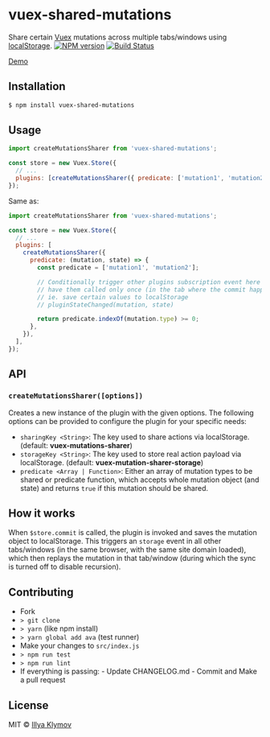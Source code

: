 # vuex-shared-mutations

Share certain [Vuex](http://vuex.vuejs.org/) mutations across multiple tabs/windows using [localStorage](https://developer.mozilla.org/nl/docs/Web/API/Window/localStorage).
[![NPM version](https://img.shields.io/npm/v/vuex-shared-mutations.svg?style=flat-square)](https://www.npmjs.com/package/vuex-shared-mutations)
[![Build Status](https://img.shields.io/travis/xanf/vuex-shared-mutations.svg?style=flat-square)](https://travis-ci.org/xanf/vuex-shared-mutations)

[Demo](https://n7ynon3lol.codesandbox.io/)

## Installation

```bash
$ npm install vuex-shared-mutations
```

## Usage

```js
import createMutationsSharer from 'vuex-shared-mutations';

const store = new Vuex.Store({
  // ...
  plugins: [createMutationsSharer({ predicate: ['mutation1', 'mutation2'] })],
});
```

Same as:

```js
import createMutationsSharer from 'vuex-shared-mutations';

const store = new Vuex.Store({
  // ...
  plugins: [
    createMutationsSharer({
      predicate: (mutation, state) => {
        const predicate = ['mutation1', 'mutation2'];

        // Conditionally trigger other plugins subscription event here to
        // have them called only once (in the tab where the commit happened)
        // ie. save certain values to localStorage
        // pluginStateChanged(mutation, state)

        return predicate.indexOf(mutation.type) >= 0;
      },
    }),
  ],
});
```

## API

### `createMutationsSharer([options])`

Creates a new instance of the plugin with the given options. The following options
can be provided to configure the plugin for your specific needs:

- `sharingKey <String>`: The key used to share actions via localStorage. (default: **vuex-mutations-sharer**)
- `storageKey <String>`: The key used to store real action payload via localStorage. (default: **vuex-mutation-sharer-storage**)
- `predicate <Array | Function>`: Either an array of mutation types to be shared or predicate function, which accepts whole mutation object (and state) and returns `true` if this mutation should be shared.

## How it works

When `$store.commit` is called, the plugin is invoked and saves the mutation object to localStorage. This triggers an `storage` event in all other tabs/windows (in the same browser, with the same site domain loaded), which then replays the mutation in that tab/window (during which the sync is turned off to disable recursion).

## Contributing

- Fork
- `> git clone`
- `> yarn` (like npm install)
- `> yarn global add ava` (test runner)
- Make your changes to `src/index.js`
- `> npm run test`
- `> npm run lint`
- If everything is passing: - Update CHANGELOG.md - Commit and Make a pull request

## License

MIT © [Illya Klymov](https://github.com/xanf)
